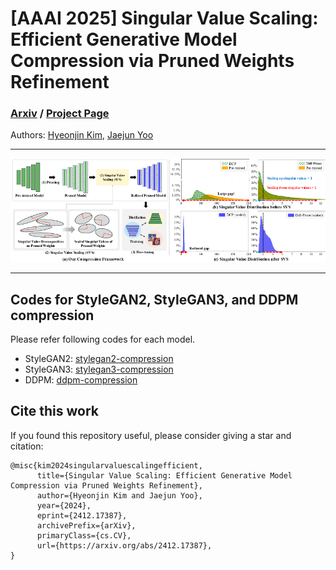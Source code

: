 # [AAAI 2025] Singular Value Scaling: Efficient Generative Model Compression via Pruned Weights Refinement

### [Arxiv](https://arxiv.org/abs/2412.17387) / [Project Page](https://hjinnkim.github.io/SVS_site/)

Authors: [Hyeonjin Kim](https://hjinnkim.github.io/), [Jaejun Yoo](https://scholar.google.co.kr/citations?hl=en&user=7NBlQw4AAAAJ)

---
![imgs](assets/main_framework.png)

---

## Codes for StyleGAN2, StyleGAN3, and DDPM compression
Please refer following codes for each model.
- StyleGAN2: [stylegan2-compression](stylegan2-compression/)
- StyleGAN3: [stylegan3-compression](stylegan2-compression/)
- DDPM: [ddpm-compression](ddpm-compression/)

## Cite this work
If you found this repository useful, please consider giving a star and citation:
```
@misc{kim2024singularvaluescalingefficient,
      title={Singular Value Scaling: Efficient Generative Model Compression via Pruned Weights Refinement}, 
      author={Hyeonjin Kim and Jaejun Yoo},
      year={2024},
      eprint={2412.17387},
      archivePrefix={arXiv},
      primaryClass={cs.CV},
      url={https://arxiv.org/abs/2412.17387}, 
}
```
